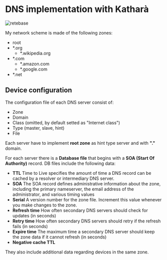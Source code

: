 # DNS implementation with Katharà


![retebase](https://github.com/Ayaril/KathaDNS/assets/80338147/4ea547c7-1042-4857-b528-5e069e938c13)

My network scheme is made of the following zones:
  - root 
  - *.org
    - *.wikipedia.org
  - *.com
    - *.amazon.com
    - *.google.com
  - *.net

## Device configuration

The configuration file of each DNS server consist of: 
  - Zone
  - Domain
  - Class (omitted, by default setted as "Internet class")
  - Type (master, slave, hint)
  - File

Each server have to implement **root zone** as hint type server and with **"."** domain.

For each server there is a **Database file** that begins with a **SOA (Start Of Authority)** record.
DB files include the following data:
  - **TTL**
    Time to Live specifies the amount of time a DNS record can be cached by a resolver or intermediary DNS server.
  - **SOA**
    The SOA record defines administrative information about the zone, including the primary nameserver, the email address of the administrator, and various timing values
  - **Serial**
    A version number for the zone file. Increment this value whenever you make changes to the zone.
  - **Refresh time**
    How often secondary DNS servers should check for updates (in seconds)
  - **Retry time**
    How often secondary DNS servers should retry if the refresh fails (in seconds)
  - **Expire time**
    The maximum time a secondary DNS server should keep the zone data if it cannot refresh (in seconds)
  - **Negative cache TTL**
    
They also include additional data regarding devices in the same zone.

